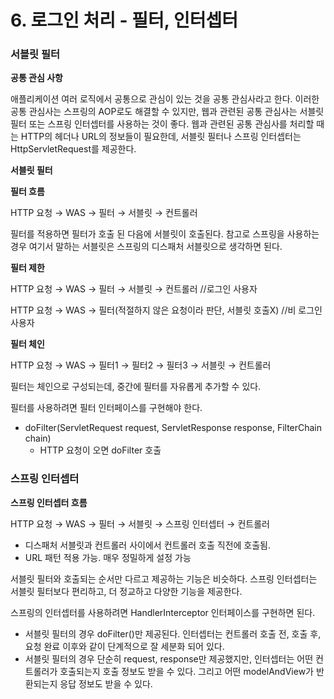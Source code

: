 # 6. 로그인 처리 - 필터, 인터셉터

### 서블릿 필터

**공통 관심 사항**

애플리케이션 여러 로직에서 공통으로 관심이 있는 것을 공통 관심사라고 한다. 이러한 공통 관심사는 스프링의 AOP로도 해결할 수 있지만, 웹과 관련된 공통 관심사는 서블릿 필터 또는 스프링 인터셉터를 사용하는 것이 좋다. 웹과 관련된 공통 관심사를 처리할 때는 HTTP의 헤더나 URL의 정보들이 필요한데, 서블릿 필터나 스프링 인터셉터는 HttpServletRequest를 제공한다.

**서블릿 필터**

**필터 흐름**

HTTP 요청 → WAS → 필터 → 서블릿 → 컨트롤러

필터를 적용하면 필터가 호출 된 다음에 서블릿이 호출된다. 참고로 스프링을 사용하는 경우 여기서 말하는 서블릿은 스프링의 디스패처 서블릿으로 생각하면 된다.

**필터 제한**

HTTP 요청 → WAS → 필터 → 서블릿 → 컨트롤러 //로그인 사용자

HTTP 요청 → WAS → 필터(적절하지 않은 요청이라 판단, 서블릿 호출X) //비 로그인 사용자

**필터 체인**

HTTP 요청 → WAS → 필터1 → 필터2 → 필터3 → 서블릿 → 컨트롤러

필터는 체인으로 구성되는데, 중간에 필터를 자유롭게 추가할 수 있다.

필터를 사용하려면 필터 인터페이스를 구현해야 한다.

- doFilter(ServletRequest request, ServletResponse response, FilterChain chain)
    - HTTP 요청이 오면  doFilter 호출

### **스프링 인터셉터**

**스프링 인터셉터 흐름**

HTTP 요청 → WAS → 필터 → 서블릿 → 스프링 인터셉터 → 컨트롤러

- 디스패처 서블릿과 컨트롤러 사이에서 컨트롤러 호출 직전에 호출됨.
- URL 패턴 적용 가능. 매우 정밀하게 설정 가능

서블릿 필터와 호출되는 순서만 다르고 제공하는 기능은 비슷하다. 스프링 인터셉터는 서블릿 필터보다 편리하고, 더 정교하고 다양한 기능을 제공한다.

스프링의 인터셉터를 사용하려면 HandlerInterceptor 인터페이스를 구현하면 된다.

- 서블릿 필터의 경우 doFilter()만 제공된다. 인터셉터는 컨트롤러 호출 전, 호출 후, 요청 완료 이후와 같이 단계적으로 잘 세분화 되어 있다.
- 서블릿 필터의 경우 단순히 request, response만 제공했지만, 인터셉터는 어떤 컨트롤러가 호출되는지 호출 정보도 받을 수 있다. 그리고 어떤 modelAndView가 반환되는지 응답 정보도 받을 수 있다.